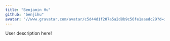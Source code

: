 ```yaml
---
title: "Benjamin Hu"
github: "benjihu"
avatar: "//www.gravatar.com/avatar/c5d44d1f207a5a2d8b9c56fe1aaedc29?d=identicon"
---
```


User description here!
